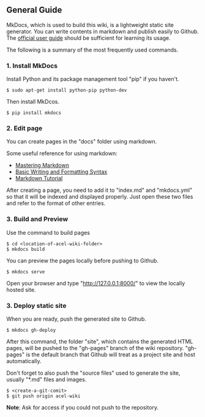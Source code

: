 ## General Guide

MkDocs, which is used to build this wiki, is a lightweight static site generator. You can write contents in markdown and publish easily to Github. The [official user guide](http://www.mkdocs.org/) should be sufficient for learning its usage. 

The following is a summary of the most frequently used commands.

### 1. Install MkDocs

Install Python and its package management tool "pip" if you haven't.

```
$ sudo apt-get install python-pip python-dev
```

Then install MkDcos.

```
$ pip install mkdocs
```
### 2. Edit page

You can create pages in the "docs" folder using markdown.

Some useful reference for using markdown:

* [Mastering Markdown](https://guides.github.com/features/mastering-markdown/)
* [Basic Writing and Formatting Syntax](https://help.github.com/articles/basic-writing-and-formatting-syntax/)
* [Markdown Tutorial](https://github.com/LewisVo/Markdown-Tutorial)  

After creating a page, you need to add it to "index.md" and "mkdocs.yml" so that it will be indexed and displayed properly. Just open these two files and refer to the format of other entries.

### 3. Build and Preview

Use the command to build pages

```
$ cd <location-of-acel-wiki-folder>
$ mkdocs build
```

You can preview the pages locally before pushing to Github.

```
$ mkdocs serve
```

Open your browser and type "http://127.0.0.1:8000/" to view the locally hosted site.

### 3. Deploy static site

When you are ready, push the generated site to Github.

```
$ mkdocs gh-deploy
```

After this command, the folder "site", which contains the generated HTML pages, will be pushed to the "gh-pages" branch of the wiki repository. "gh-pages" is the default branch that Github will treat as a project site and host automatically.

Don't forget to also push the "source files" used to generate the site, usually "*.md" files and images.

```
$ <create-a-git-comit>
$ git push origin acel-wiki
```

**Note**: Ask for access if you could not push to the repository.